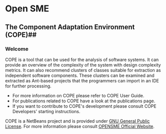 # Open SME
## The Component Adaptation Environment (COPE)##

### Welcome

COPE is a tool that can be used for the analysis of software systems. It can provide an overview of the complexity of the system with design complexity metrics. It can also recommend clusters of classes suitable for extraction as independent software components. These clusters can be examined and extracted as Ant-based projects that the programmers can import in an IDE for further processing.
- For more information on COPE please refer to COPE User Guide. 
- For publications related to COPE have a look at the publications page.
- If you want to contribute to COPE's development please consult COPE Developers' starting instructions.

COPE is a NetBeans project and is provided under <a href="http://www.gnu.org/copyleft/gpl.html">GNU General Public License</a>. For more information please consult <A href="http://opensme.eu/">OPENSME Official Website</a>.
